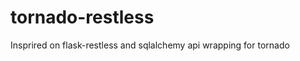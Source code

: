 tornado-restless
================

Insprired on flask-restless and sqlalchemy api wrapping for tornado
